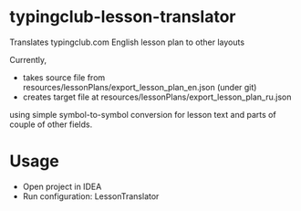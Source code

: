 # typingclub-lesson-translator
Translates typingclub.com English lesson plan to other layouts

Currently,
* takes source file from resources/lessonPlans/export_lesson_plan_en.json (under git)
* creates target file at resources/lessonPlans/export_lesson_plan_ru.json

using simple symbol-to-symbol conversion for lesson text and parts of couple of other fields.

# Usage

* Open project in IDEA
* Run configuration: LessonTranslator
